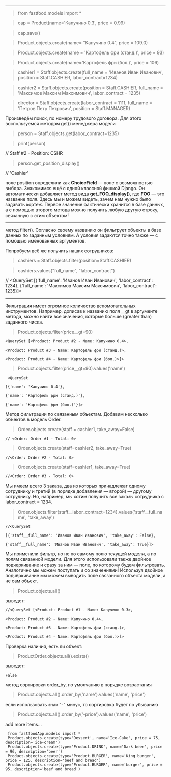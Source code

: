 
** **
>from fastfood.models import *

>cap = Product(name='Капучино 0.3', price = 0.99) 

>cap.save()

>Product.objects.create(name= "Капучино 0.4", price = 109.0) 

>Product.objects.create(name = 'Картофель фри (станд.)', price = 93) 

>Product.objects.create(name='Картофель фри (бол.)', price = 106) 

>cashier1 = Staff.objects.create(full_name = 'Иванов Иван Иванович', position = Staff.CASHIER, labor_contract=1234)

>cashier2 = Staff.objects.create(position = Staff.CASHIER, full_name = 'Максимов Максим Максимович', labor_contract = 1235) 

>director = Staff.objects.create(labor_contract = 1111, full_name = 'Петров Петр Петрович', position = Staff.MANAGER) 

Произведём поиск, по номеру трудового договора. Для этого воспользуемся методом get() менеджера модели
>person = Staff.objects.get(labor_contract=1235)

>print(person) 
 
// Staff #2 - Position: CSHR 

>person.get_position_display() 

// 'Cashier'

поле position определили как  **СhoiceField** — поле с возможностью выбора. 
Знакомимся ещё с одной классной фишкой Django.
Он автоматически добавляет метод вида **get_FOO_display()**, 
где **FOO** — это название поля. Здесь мы и можем видеть, 
зачем нам нужно было задавать кортеж. 
Первое значение фактически хранится в базе данных, 
а с помощью второго метода можно получить любую другую строку, 
связанную с этим объектом!
** **
метод filter(). Согласно своему названию он фильтрует объекты в базе данных по заданным условиям. А условия задаются точно также — с помощью именованных аргументов.

Попробуем всё же получить наших сотрудников:
>cashiers = Staff.objects.filter(position=Staff.CASHIER)


> cashiers.values("full_name", "labor_contract")

// <QuerySet [{'full_name': 'Иванов Иван Иванович', 'labor_contract': 1234}, {'full_name': 'Максимов Максим Максимович', 'labor_contract': 1235}]>

** **
Фильтрация имеет огромное количество вспомогательных инструментов. 
Например, дописав к названию поля __gt в аргументе метода, 
можно найти все значения, которые больше (greater than) заданного числа.
> Product.objects.filter(price__gt=90)

    <QuerySet [<Product: Product #2 - Name: Капучино 0.4>,

    <Product: Product #3 - Name: Картофель фри (станд.)>,

    <Product: Product #4 - Name: Картофель фри (бол.)>]>

>Product.objects.filter(price__gt=90).values('name') 

     <QuerySet 

    [{'name': 'Капучино 0.4'}, 

    {'name': 'Картофель фри (станд.)'}, 

    {'name': 'Картофель фри (бол.)'}]>

Метод фильтрации по связанным объектам. Добавим несколько объектов в модель Order.

> Order.objects.create(staff = cashier1, take_away=False)

    // <Order: Order #1 - Total: 0>

> Order.objects.create(staff=cashier2, take_away=True) 

    //<Order: Order #2 - Total: 0>
>Order.objects.create(staff=cashier1, take_away=True)

    //<Order: Order #3 - Total: 0>

Мы имеем всего 3 заказа, два из которых принадлежат одному сотруднику 
и третий (в порядке добавления — второй) — другому сотруднику. 
Но, например, мы хотим получить все заказы сотрудника с labor_contract = 1234.
> Order.objects.filter(staff__labor_contract=1234).values('staff__full_name', 'take_away')

    //<QuerySet

    [{'staff__full_name': 'Иванов Иван Иванович', 'take_away': False},

    {'staff__full_name': 'Иванов Иван Иванович', 'take_away': True}]>

Мы применили фильтр, но не по самому полю текущей модели, 
а по полям связанной модели. Для этого использовали также 
двойное подчеркивание и сразу за ним — поле, по которому будем фильтровать. 
Аналогично мы можем поступать и со значениями! 
Используя двойное подчёркивание мы можем выводить поле связанного объекта модели, 
а не сам объект.

>Product.objects.all() 
    
выведет:

    //<QuerySet [<Product: Product #1 - Name: Капучино 0.3>, 
    
    <Product: Product #2 - Name: Капучино 0.4>, 

    <Product: Product #3 - Name: Картофель фри (станд.)>, 

    <Product: Product #4 - Name: Картофель фри (бол.)>]>

Проверка наличия, есть ли объект:
>ProductOrder.objects.all().exists()

выведет:

    False
метод сортировки order_by, по умолчанию в порядке возрастания
>Product.objects.all().order_by('name').values('name', 'price')

если использовать знак "-" минус, то сортировка будет по убыванию
>Product.objects.all().order_by('-price').values('name', 'price')
 
>
add more items...

     from fastfoodApp.models import *
     Product.objects.create(type='Dessert', name='Ice-Cake', price = 75, description='ice-cream')
     Product.objects.create(type='Product.DRINK', name='Dark beer', price = 96, description='beer')      
     Product.objects.create(type='Product.BURGER', name='King burger', price = 125, description='beef and bread')
     Product.objects.create(type='Product.BURGER', name='burger', price = 95, description='beef and bread')       

 
>
 
>
 
>
 
>
 
>
 
>
 
>
 
